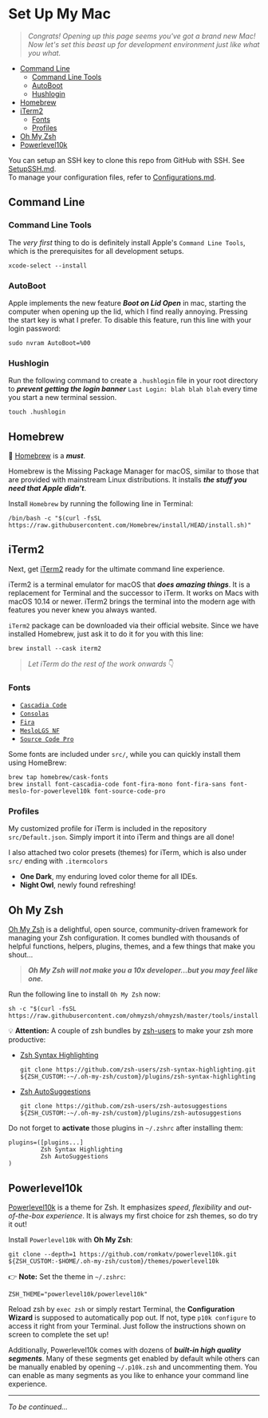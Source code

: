 # Set Up My Mac

> _Congrats! Opening up this page seems you've got a brand new Mac!  
> Now let's set this beast up for development environment just like what you what._

- [Command Line](#command-line)
  - [Command Line Tools](#command-line-tools)
  - [AutoBoot](#autoboot)
  - [Hushlogin](#hushlogin)
- [Homebrew](#homebrew)
- [iTerm2](#iterm2)
  - [Fonts](#fonts)
  - [Profiles](#profiles)
- [Oh My Zsh](#oh-my-zsh)
- [Powerlevel10k](#powerlevel10k)

You can setup an SSH key to clone this repo from GitHub with SSH. See [SetupSSH.md](docs/SetupSSH.md). \
To manage your configuration files, refer to [Configurations.md](docs/Configurations.md).

## Command Line

### Command Line Tools

The _very first_ thing to do is definitely install Apple's `Command Line Tools`, which is the prerequisites for all development setups.

```
xcode-select --install
```

### AutoBoot

Apple implements the new feature **_Boot on Lid Open_** in mac, starting the computer when opening up the lid, which I find really annoying. Pressing the start key is what I prefer. To disable this feature, run this line with your login password:

```
sudo nvram AutoBoot=%00
```

### Hushlogin

Run the following command to create a `.hushlogin` file in your root directory to **_prevent getting the login banner_** `Last Login: blah blah blah` every time you start a new terminal session.

```
touch .hushlogin
```

## Homebrew

🍺 [Homebrew](https://brew.sh) is a **_must_**.

Homebrew is the Missing Package Manager for macOS, similar to those that are provided with mainstream Linux distributions. It installs **_the stuff you need that Apple didn’t_**.

Install `Homebrew` by running the following line in Terminal:

```
/bin/bash -c "$(curl -fsSL https://raw.githubusercontent.com/Homebrew/install/HEAD/install.sh)"
```

## iTerm2

Next, get [iTerm2](https://iterm2.com) ready for the ultimate command line experience.

iTerm2 is a terminal emulator for macOS that **_does amazing things_**. It is a replacement for Terminal and the successor to iTerm. It works on Macs with macOS 10.14 or newer. iTerm2 brings the terminal into the modern age with features you never knew you always wanted.

`iTerm2` package can be downloaded via their official website. Since we have installed Homebrew, just ask it to do it for you with this line:

```
brew install --cask iterm2
```

> _Let iTerm do the rest of the work onwards_ 👇  

### Fonts

- [`Cascadia Code`](https://github.com/microsoft/cascadia-code)
- [`Consolas`](https://learn.microsoft.com/en-us/typography/font-list/consolas)
- [`Fira`](https://github.com/mozilla/Fira)
- [`MesloLGS NF`](https://github.com/romkatv/powerlevel10k-media)
- [`Source Code Pro`](https://github.com/adobe-fonts/source-code-pro)

Some fonts are included under `src/`, while you can quickly install them using HomeBrew:

```
brew tap homebrew/cask-fonts
brew install font-cascadia-code font-fira-mono font-fira-sans font-meslo-for-powerlevel10k font-source-code-pro
```

### Profiles

My customized profile for iTerm is included in the repository `src/Default.json`. Simply import it into iTerm and things are all done!

I also attached two color presets (themes) for iTerm, which is also under `src/` ending with `.itermcolors`
- **One Dark**, my enduring loved color theme for all IDEs.
- **Night Owl**, newly found refreshing!

## Oh My Zsh

[Oh My Zsh](https://ohmyz.sh) is a delightful, open source, community-driven framework for managing your Zsh configuration. It comes bundled with thousands of helpful functions, helpers, plugins, themes, and a few things that make you shout...

> **_Oh My Zsh will not make you a 10x developer...but you may feel like one._**

Run the following line to install `Oh My Zsh` now:

```
sh -c "$(curl -fsSL https://raw.githubusercontent.com/ohmyzsh/ohmyzsh/master/tools/install.sh)"
```

💡 __Attention:__ A couple of zsh bundles by [zsh-users](https://github.com/zsh-users) to make your zsh more productive:
- [Zsh Syntax Highlighting](https://github.com/zsh-users/zsh-syntax-highlighting)

  ```
  git clone https://github.com/zsh-users/zsh-syntax-highlighting.git ${ZSH_CUSTOM:-~/.oh-my-zsh/custom}/plugins/zsh-syntax-highlighting
  ```

- [Zsh AutoSuggestions](https://github.com/zsh-users/zsh-autosuggestions)
  
  ```
  git clone https://github.com/zsh-users/zsh-autosuggestions ${ZSH_CUSTOM:-~/.oh-my-zsh/custom}/plugins/zsh-autosuggestions
  ```

Do not forget to __activate__ those plugins in `~/.zshrc` after installing them:

```
plugins=([plugins...]
         Zsh Syntax Highlighting
         Zsh AutoSuggestions
)
```

## Powerlevel10k

[Powerlevel10k](https://github.com/romkatv/powerlevel10k) is a theme for Zsh. It emphasizes _speed_, _flexibility_ and _out-of-the-box experience_. It is always my first choice for zsh themes, so do try it out!

Install `Powerlevel10k` with __Oh My Zsh__:

```
git clone --depth=1 https://github.com/romkatv/powerlevel10k.git ${ZSH_CUSTOM:-$HOME/.oh-my-zsh/custom}/themes/powerlevel10k
```

👉 __Note:__ Set the theme in `~/.zshrc`:

```
ZSH_THEME="powerlevel10k/powerlevel10k"
```

Reload zsh by `exec zsh` or simply restart Terminal, the __Configuration Wizard__ is supposed to automatically pop out. If not, type `p10k configure`  to access it right from your Terminal. Just follow the instructions shown on screen to complete the set up!

Additionally, Powerlevel10k comes with dozens of **_built-in high quality segments_**. Many of these segments get enabled by default while others can be manually enabled by opening `~/.p10k.zsh` and uncommenting them. You can enable as many segments as you like to enhance your command line experience.

---

_To be continued..._
